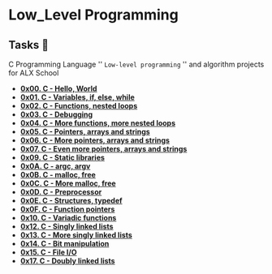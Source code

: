 # Low_Level Programming

## Tasks :page_with_curl:

C Programming Language '' `Low-level programming` '' and algorithm projects for ALX School
 
 - **[0x00. C - Hello, World](./0x00-hello_world)**
 - **[0x01. C - Variables, if, else, while](./0x01-variables_if_else_while)**
 - **[0x02. C - Functions, nested loops](./0x02-functions_nested_loops)**
 - **[0x03. C - Debugging](./0x03-debugging)**
 - **[0x04. C - More functions, more nested loops](./0x04-more_functions_nested_loops)**
 - **[0x05. C - Pointers, arrays and strings](./0x05-pointers_arrays_strings)**
 - **[0x06. C - More pointers, arrays and strings](./0x06-pointers_arrays_strings)**
 - **[0x07. C - Even more pointers, arrays and strings](./0x07-pointers_arrays_strings)**
 - **[0x09. C - Static libraries](./0x09-static_libraries)**
 - **[0x0A. C - argc, argv](./0x0A-argc_argv)**
 - **[0x0B. C - malloc, free](./0x0B-malloc_free)**
 - **[0x0C. C - More malloc, free](./0x0C-more_malloc_free)**
 - **[0x0D. C - Preprocessor](./0x0D-preprocessor)**
 - **[0x0E. C - Structures, typedef](./0x0E-structures_typedef)**
 - **[0x0F. C - Function pointers](./0x0F-function_pointers)**
 - **[0x10. C - Variadic functions](./0x10-variadic_functions)**
 - **[0x12. C - Singly linked lists](./0x12-singly_linked_lists)**
 - **[0x13. C - More singly linked lists](./0x13-more_singly_linked_lists)**
 - **[0x14. C - Bit manipulation](./0x14-bit_manipulation)**
 - **[0x15. C - File I/O](./0x15-file_io)**
 - **[0x17. C - Doubly linked lists](./0x17-doubly_linked_lists)**